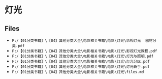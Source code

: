 # 灯光

## Files

- `F:/【01分类书籍】\【04】其他分类大全\电影相关书籍\电影\灯光\影视灯光  器材分类.pdf`
- `F:/【01分类书籍】\【04】其他分类大全\电影相关书籍\电影\灯光\影视灯光教程.pdf`
- `F:/【01分类书籍】\【04】其他分类大全\电影相关书籍\电影\灯光\灯光与照明.pdf`
- `F:/【01分类书籍】\【04】其他分类大全\电影相关书籍\电影\灯光\灯光分区.pdf`
- `F:/【01分类书籍】\【04】其他分类大全\电影相关书籍\电影\灯光\灯光新手.pdf`
- `F:/【01分类书籍】\【04】其他分类大全\电影相关书籍\电影\灯光\files.md`
